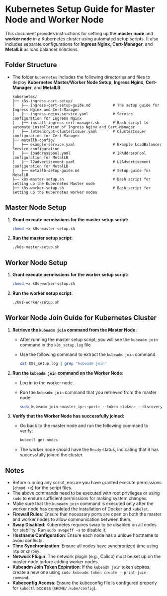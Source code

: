 # Kubernetes Setup Guide for Master Node and Worker Node

This document provides instructions for setting up the **master node** and **worker node** in a Kubernetes cluster using automated setup scripts. It also includes separate configurations for **Ingress Nginx**, **Cert-Manager**, and **MetalLB** as load balancer solutions.


## Folder Structure

- The folder `kubernetes` includes the following directories and files to deploy **Kubernetes Master/Worker Node Setup**, **Ingress Nginx**, **Cert-Manager**, and **MetalLB**:

    ```plaintext
    kubernetes/
    ├── k8s-ingress-cert-setup/
    │   ├── ingress-cert-setup-guide.md          # The setup guide for Ingress Nginx and Cert-Manager
    │   ├── ingress-nginx-service.yaml           # Service configuration for Ingress Nginx
    │   ├── install-ingress-cert-manager.sh      # Bash script to automate installation of Ingress Nginx and Cert-Manager
    │   ├── letsencrypt-clusterissuer.yaml       # ClusterIssuer configuration for Cert-Manager
    ├── metallb-config/
    │   ├── example-service.yaml                 # Example LoadBalancer Service configuration
    │   ├── ipaddresspool.yaml                   # IPAddressPool configuration for MetalLB
    │   ├── l2advertisement.yaml                 # L2Advertisement configuration for MetalLB
    │   ├── metallb-setup-guide.md               # Setup guide for MetalLB
    ├── k8s-master-setup.sh                      # Bash script for setting up the Kubernetes Master node
    ├── k8s-worker-setup.sh                      # Bash script for setting up the Kubernetes Worker nodes
    ```


## Master Node Setup

1. **Grant execute permissions for the master setup script:**

   ```bash
   chmod +x k8s-master-setup.sh
   ```

2. **Run the master setup script:**

   ```bash
   ./k8s-master-setup.sh
   ```


## Worker Node Setup

1. **Grant execute permissions for the worker setup script:**

   ```bash
   chmod +x k8s-worker-setup.sh
   ```

2. **Run the worker setup script:**

   ```bash
   ./k8s-worker-setup.sh
   ```


## Worker Node Join Guide for Kubernetes Cluster

1. **Retrieve the `kubeadm join` command from the Master Node:**

   - After running the master setup script, you will see the `kubeadm join` command in the `k8s_setup.log` file.
   - Use the following command to extract the `kubeadm join` command:

     ```bash
     cat k8s_setup.log | grep "kubeadm join"
     ```

2. **Run the `kubeadm join` command on the Worker Node:**

   - Log in to the worker node.
   - Run the `kubeadm join` command that you retrieved from the master node:

     ```bash
     sudo kubeadm join <master_ip>:<port> --token <token> --discovery-token-ca-cert-hash sha256:<hash>
     ```

3. **Verify that the Worker Node has successfully joined:**

   - Go back to the master node and run the following command to verify:

     ```bash
     kubectl get nodes
     ```

   - The worker node should have the `Ready` status, indicating that it has successfully joined the cluster.


## Notes

- Before running any script, ensure you have granted execute permissions (`chmod +x`) for the script files.
- The above commands need to be executed with root privileges or using `sudo` to ensure sufficient permissions for making system changes.
- Make sure that the `kubeadm join` command is executed only after the worker node has completed the installation of Docker and `kubelet`.
- **Firewall Rules**: Ensure that necessary ports are open on both the master and worker nodes to allow communication between them.
- **Swap Disabled**: Kubernetes requires swap to be disabled on all nodes for stability. Run `sudo swapoff -a` to disable it.
- **Hostname Configuration**: Ensure each node has a unique hostname to avoid conflicts.
- **Time Synchronization**: Ensure all nodes have synchronized time using `ntp` or `chrony`.
- **Network Plugin**: The network plugin (e.g., Calico) must be set up on the master node before adding worker nodes.
- **Kubeadm Join Token Expiration**: If the `kubeadm join` token expires, create a new one using `sudo kubeadm token create --print-join-command`.
- **Kubeconfig Access**: Ensure the kubeconfig file is configured properly for `kubectl` access (`$HOME/.kube/config`).





